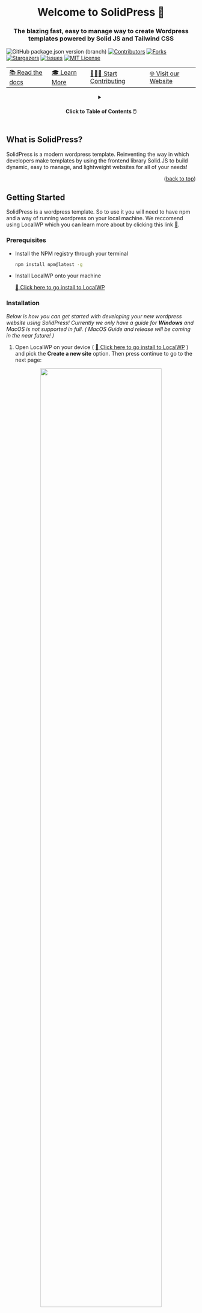 <a name="readme-top"></a>

<h1 align="center">Welcome to SolidPress 👋</h1>
<h3 align="center">The blazing fast, easy to manage way to create Wordpress templates powered by Solid JS and Tailwind CSS</h3>



<!-- ![![Website][website-shield]][linkedin-url] -->
![GitHub package.json version (branch)][solidpress-version]
[![Contributors][contributors-shield]][contributors-url]
[![Forks][forks-shield]][forks-url]
[![Stargazers][stars-shield]][stars-url]
[![Issues][issues-shield]][issues-url]
[![MIT License][license-shield]][license-url]

<table align="center">
    <tbody>
      <tr>
        <td>
          <a href="https://solidpress.org">📚 Read the docs</a>
        </td>
        <td>
          <a href="https://solidpress.org">🎓 Learn More</a>
        </td>
        <td>
          <a href="https://github.com/Simplicity-Tech-Solutions/create-solid-press-starter/">👨🏽‍💻 Start Contributing</a>
        </td>
        <td>
          <a href="https://solidpress.org">🌐 Visit our Website</a>
        </td>
      </tr>
    </tbody>
  </table>
</div>
<!-- TABLE OF CONTENTS -->
<details>
  <summary align="center" ><h4>Click to Table of Contents 🖱️</h4></summary>
  <ol>
    <li>
      <a href="#about-the-project">What is SolidPress?</a>
      <ul>
        <li><a href="#built-with">Built With</a></li>
      </ul>
    </li>
    <li>
      <a href="#getting-started">Getting Started</a>
      <ul>
        <li><a href="#prerequisites">Prerequisites</a></li>
        <li><a href="#installation">Installation Guide</a></li>
      </ul>
    </li>


  </ol>
</details>

## What is SolidPress?

SolidPress is a modern wordpress template. Reinventing the way in which developers make templates by using the frontend library Solid.JS to build dynamic, easy to manage, and lightweight websites for all of your needs!


<p align="right">(<a href="#readme-top">back to top</a>)</p>




## Getting Started

SolidPress is a wordpress template. So to use it you will need to have npm and a way of running wordpress on your local machine. We reccomend using LocalWP which you can learn more about by clicking this link <a href="">🔗</a>.

### Prerequisites

* Install the NPM registry through your terminal

     ```sh 
    npm install npm@latest -g
    ```

* Install LocalWP onto your machine

    <a href="">🔗 Click here to go install to LocalWP</a>
      
### Installation

_Below is how you can get started with developing your new wordpress website using SolidPress! Currently we only have a guide for **Windows** and MacOS is not supported in full. ( MacOS Guide and release will be coming in the near future! )_

1. Open LocalWP on your device ( <a href="">🔗 Click here to go install to LocalWP</a> ) and pick the **Create a new site** option. Then press continue to go to the next page:

<p align="center">
     <img src="img/install_step_one.png" width="80%" height="auto">
</p>

2. Once you see the screen below. Create Your Local WordPress Site ( _Pick a name for your website_ ). Then press continue to go to the next page:

<p align="center">
     <img src="img/install_step_two.png" width="80%" height="auto">
</p>

3. Once you see the screen below. Click **Custom** and select your php version ( *Recomended: Any PHP version after 8.0.0* ). Select **Apache** for your web server ( *Recomended: Any Apache version after 2.4.0* ). Select **MySQL** for your database ( *Recomended: Any MySQL version after 8.0.0* ). Then press continue to go to the next page:

<p align="center">
     <img src="img/install_step_three.png" width="80%" height="auto">
</p>

4. Once you see the screen below. Pick a username and password of your choice. Then fill out what email you want to have connected to the admin account. After these have been filled out to your liking click continue to go to the next page: 

<p align="center">
     <img src="img/install_step_four.png" width="80%" height="auto">
</p>

5. You now have set up your wordpress website! You should see a screen similar to the one below. Click the **Start site** button in the top rigt corner of the screen to start your wordpress website.

<p align="center">
     <img src="img/install_step_five.png" width="80%" height="auto">
</p>


6. Click the _Open site shell_ button or open the directory of the website into your favorite code editor and or shell and go to the **themes**  directory of your wordress installation.

   ```sh
   wsl
   ```

    ```sh
   cd wp-content/themes
   ```

7. Once you are in the **themes** directory. Use the NPX command to install/create your website theme

   ```sh
   npx @solidpress/create-solidpress-starter my-website
   ```

8. Open the Wordpress admin panel and navigate to the theme page by going to Appreance -> Themes


<p align="center">
     <img src="img/install_step_eight-one.png" width="80%" height="auto">
</p>
<p align="center">
     <img src="img/install_step_eight-two.png" width="80%" height="auto">
</p>

9. Once you are in the themes portion of the admin panel activite your new solidpress theme by hovering over the _SolidPress Starter Theme_ and clicking **Activate**!

<p align="center">
     <img src="img/install_step_nine.png" width="80%" height="auto">
</p>

10. Click on the Home Icon on the top left of your screen and start developing solid press website! 

<p align="center">
     <img src="img/enjoy_your_website.png" width="80%" height="auto">
</p>

<p align="center">(<a href="#readme-top">back to top</a>)</p>


## License

SolidPress Starter Theme is an [MIT-licensed](LICENSE) open-source wordpress template by [Simplicity Tech Solutions](https://simplicitytechsolutions.com) and [contributors](https://github.com/Simplicity-Tech-Solutions/create-solid-press-starter/graphs/contributors):

<a href="https://github.com/aidenybai/million/graphs/contributors">
  <img src="https://contrib.rocks/image?repo=Simplicity-Tech-Solutions/create-solid-press-starter" />
</a>

<p align="center">(<a href="#readme-top">back to top</a>)</p>

[contributors-shield]: https://img.shields.io/github/contributors/Simplicity-Tech-Solutions/create-solid-press-starter.svg?style=for-the-badge
[contributors-url]: https://github.com/Simplicity-Tech-Solutions/create-solid-press-starter/graphs/contributors
[forks-shield]: https://img.shields.io/github/forks/Simplicity-Tech-Solutions/create-solid-press-starter.svg?style=for-the-badge
[forks-url]: https://github.com/Simplicity-Tech-Solutions/create-solid-press-starter/network/members
[stars-shield]: https://img.shields.io/github/stars/Simplicity-Tech-Solutions/create-solid-press-starter.svg?style=for-the-badge
[stars-url]: https://github.com/Simplicity-Tech-Solutions/create-solid-press-starter/stargazers
[issues-shield]: https://img.shields.io/github/issues/Simplicity-Tech-Solutions/create-solid-press-starter.svg?style=for-the-badge
[issues-url]: https://github.com/Simplicity-Tech-Solutions/create-solid-press-starter/issues
[license-shield]: https://img.shields.io/github/license/Simplicity-Tech-Solutions/create-solid-press-starter.svg?style=for-the-badge
[license-url]: https://github.com/Simplicity-Tech-Solutions/create-solid-press-starter/blob/master/LICENSE.txt
[website-shield]: https://img.shields.io/website/https/solidpress.org.svg?style=for-the-badge&logo=website&colorB=555
[solidpress-version]: https://img.shields.io/github/package-json/v/Simplicity-Tech-Solutions/create-solid-press-starter/main.svg?style=for-the-badge

